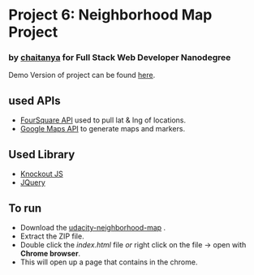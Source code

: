 # Project 6: Neighborhood Map Project
### by [chaitanya](https://github.com/chaituhaki) for Full Stack Web Developer Nanodegree
Demo Version of project can be found [here](https://chaituhaki.github.io/udacity-neighborhood-map/).
## used APIs
* [FourSquare API](https://developer.foursquare.com/) used to pull lat & lng of locations.
* [Google Maps API](https://developers.google.com/maps/) to generate maps and markers.

## Used Library
* [Knockout JS](http://knockoutjs.com/)
* [JQuery](https://code.jquery.com/)

## To run
* Download the [udacity-neighborhood-map](https://github.com/chaituhaki/udacity-neighborhood-map/archive/master.zip) .
* Extract the ZIP file.
* Double click the _index.html_ file _or_ right click on the file -> open with **Chrome browser**.
* This will open up a page that contains in the chrome.
